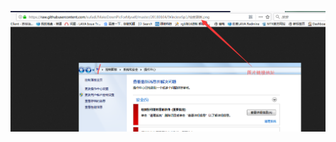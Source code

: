 ![](https://raw.githubusercontent.com/sufadi/MakeDownPicForMyself/master/20180104/MakeDownUpload/pic_path.png)
